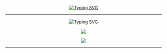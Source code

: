 <p align="center">
  <a href="https://git.io/typing-svg"><img src="https://readme-typing-svg.demolab.com?font=Fira+Code&duration=4000&pause=1000&color=F7F7F7&center=true&vCenter=true&width=435&lines=Hello+%F0%9F%91%8B%2C+I+am+quuixly+%E3%83%84" alt="Typing SVG" /></a>
</p>

<hr/>

<p align="center">
  <a href="https://git.io/typing-svg"><img src="https://readme-typing-svg.demolab.com?font=Fira+Code&duration=4000&pause=1000&color=F7F7F7&center=true&vCenter=true&width=435&lines=%F0%9F%94%A5+Stats" alt="Typing SVG" /></a>
</p>

<p align="center">
  <a href="https://hits.seeyoufarm.com"><img src="https://hits.seeyoufarm.com/api/count/incr/badge.svg?url=https%3A%2F%2Fgithub.com%2Fquuixly&count_bg=%23FF4A4A&title_bg=%23555555&icon=lgtm.svg&icon_color=%23FF6666&title=Profile+views&edge_flat=false"/></a>
</p>
<p align="center">
  <img src="https://github-profile-trophy.vercel.app/?username=quuixly&theme=juicyfresh&column=7"/>
</p>

<hr/>
